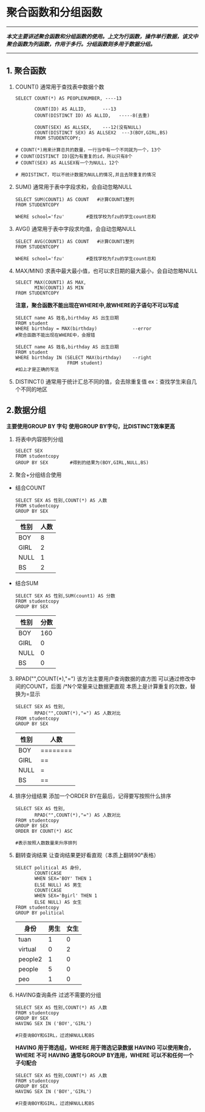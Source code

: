 # 聚合函数和分组函数

---

***本文主要讲述聚合函数和分组函数的使用。上文为行函数，操作单行数据，该文中聚合函数为列函数，作用于多行。分组函数则多用于数据分组。***

---

## 1. 聚合函数

1. COUNT()
   通常用于查找表中数据个数
   
   ```
   SELECT COUNT(*) AS PEOPLENUMBER, ----13
   
          COUNT(ID) AS ALLID,      ---13
          COUNT(DISTINCT ID) AS ALLID,   -----8(去重)
   
          COUNT(SEX) AS ALLSEX,    ---12(没有NULL)
          COUNT(DISTINCT SEX) AS ALLSEX2  ---3(BOY,GIRL,BS)
          FROM STUDENTCOPY;
   
   # COUNT(*)用来计算总共的数量，一行当中有一个不同就为一个，13个
   # COUNT(DISTINCT ID)因为有重复的id，所以只有8个
   # COUNT(SEX) AS ALLSEX有一个为NULL，12个
   
   # 用DISTINCT，可以不统计数据为NULL的情况,并且去除重复的情况
   ```

2. SUM()
   通常用于表中字段求和，会自动忽略NULL
   
   ```
   SELECT SUM(COUNT1) AS COUNT   #计算COUNT1整列
   FROM STUDENTCOPY
   
   WHERE school='fzu'        #查找学校为fzu的学生count总和
   ```

3. AVG()
   通常用于表中字段求均值，会自动忽略NULL
   
   ```
   SELECT AVG(COUNT1) AS COUNT   #计算COUNT1整列
   FROM STUDENTCOPY
   
   WHERE school='fzu'        #查找学校为fzu的学生count总和
   ```

4. MAX/MIN()
   求表中最大最小值，也可以求日期的最大最小，会自动忽略NULL
   
   ```
   SELECT MAX(COUNT1) AS MAX,
          MIN(COUNT1) AS MIN
   FROM STUDENTCOPY  
   ```
   
   **注意，聚合函数不能出现在WHERE中,故WHERE的子语句不可以写成**
   
   ```
   SELECT name AS 姓名,birthday AS 出生日期
   FROM student
   WHERE birthday = MAX(birthday)             --error
   #聚合函数不能出现在WHERE中，会报错
   
   SELECT name AS 姓名,birthday AS 出生日期
   FROM student
   WHERE birthday IN (SELECT MAX(birthday)    --right
                      FROM student)
   #如上才是正确的写法
   ```

5. DISTINCT()
   通常用于统计汇总不同的值，会去除重复值
   ex：查找学生来自几个不同的地区

## 2.数据分组

**主要使用GROUP BY 字句**
**使用GROUP BY字句，比DISTINCT效率更高**

1. 将表中内容按列分组
   
   ```
   SELECT SEX
   FROM studentcopy
   GROUP BY SEX        #得到的结果为(BOY,GIRL,NULL,BS)
   ```

2. 聚合+分组结合使用
- 结合COUNT
  
  ```
  SELECT SEX AS 性别,COUNT(*) AS 人数
  FROM studentcopy
  GROUP BY SEX
  ```
  
  | 性别   | 人数  |
  | ---- | --- |
  | BOY  | 8   |
  | GIRL | 2   |
  | NULL | 1   |
  | BS   | 2   |

- 结合SUM
  
  ```
  SELECT SEX AS 性别,SUM(count1) AS 分数
  FROM studentcopy
  GROUP BY SEX
  ```
  
  | 性别   | 分数  |
  | ---- | --- |
  | BOY  | 160 |
  | GIRL | 0   |
  | NULL | 0   |
  | BS   | 0   |
3. RPAD("",COUNT(*),"=")
   该方法主要用户查询数据的直方图
   可以通过修改中间的COUNT，后面 /*N个常量来让数据更直观
   本质上是计算重复的次数，替换为=显示
   
   ```
   SELECT SEX AS 性别,
          RPAD("",COUNT(*),"=") AS 人数对比
   FROM studentcopy
   GROUP BY SEX
   ```
   
   | 性别   | 人数       |
   | ---- | -------- |
   | BOY  | ======== |
   | GIRL | ==       |
   | NULL | =        |
   | BS   | ==       |

4. 排序分组结果
   添加一个ORDER BY在最后，记得要写按照什么排序
   
   ```
   SELECT SEX AS 性别,
          RPAD("",COUNT(*),"=") AS 人数对比
   FROM studentcopy
   GROUP BY SEX
   ORDER BY COUNT(*) ASC
   
   #表示按照人数数量来升序排列 
   ```

5. 翻转查询结果
   让查询结果更好看直观（本质上翻转90°表格）
   
   ```
   SELECT political AS 身份,
          COUNT(CASE
          WHEN SEX='BOY' THEN 1
          ELSE NULL) AS 男生
          COUNT(CASE
          WHEN SEX='Bgirl' THEN 1
          ELSE NULL) AS 女生
   FROM studentcopy
   GROUP BY political
   ```
   
   | 身份      | 男生  | 女生  |
   | ------- | --- | --- |
   | tuan    | 1   | 0   |
   | virtual | 0   | 2   |
   | people2 | 1   | 0   |
   | people  | 5   | 0   |
   | peo     | 1   | 0   |

6. HAVING查询条件
   过滤不需要的分组
   
   ```
   SELECT SEX AS 性别,COUNT(*) AS 人数
   FROM studentcopy
   GROUP BY SEX
   HAVING SEX IN ('BOY','GIRL')
   
   #只查询BOY和GIRL，过滤掉NULL和BS
   ```
   
   **HAVING 用于筛选组，WHERE 用于筛选记录数据**
   **HAVING 可以使用聚合，WHERE 不可**
   **HAVING 通常与GROUP BY连用，WHERE 可以不和任何一个子句配合**
   
   ```
   SELECT SEX AS 性别,COUNT(*) AS 人数
   FROM studentcopy
   GROUP BY SEX
   HAVING SEX IN ('BOY','GIRL')
   
   #只查询BOY和GIRL，过滤掉NULL和BS
   ```

